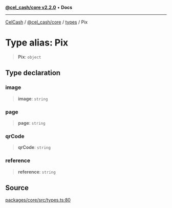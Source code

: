 [**@cel_cash/core v2.2.0**](../../README.md) • **Docs**

***

[CelCash](../../../../packages.md) / [@cel\_cash/core](../../README.md) / [types](../README.md) / Pix

# Type alias: Pix

> **Pix**: `object`

## Type declaration

### image

> **image**: `string`

### page

> **page**: `string`

### qrCode

> **qrCode**: `string`

### reference

> **reference**: `string`

## Source

[packages/core/src/types.ts:80](https://github.com/Pyxlab/celcash/blob/f7cdc752c29f8a0dcef033e212602412d2050afc/packages/core/src/types.ts#L80)
